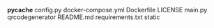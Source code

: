__pycache__
config.py
docker-compose.yml
Dockerfile
LICENSE
main.py
qrcodegenerator
README.md
requirements.txt
static